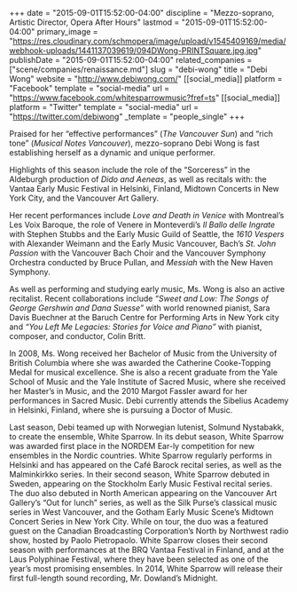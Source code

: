 +++
date = "2015-09-01T15:52:00-04:00"
discipline = "Mezzo-soprano, Artistic Director, Opera After Hours"
lastmod = "2015-09-01T15:52:00-04:00"
primary_image = "https://res.cloudinary.com/schmopera/image/upload/v1545409169/media/webhook-uploads/1441137039619/094DWong-PRINTSquare.jpg.jpg"
publishDate = "2015-09-01T15:52:00-04:00"
related_companies = ["scene/companies/renaissance.md"]
slug = "debi-wong"
title = "Debi Wong"
website = "http://www.debiwong.com/"
[[social_media]]
platform = "Facebook"
template = "social-media"
url = "https://www.facebook.com/whitesparrowmusic?fref=ts"
[[social_media]]
platform = "Twitter"
template = "social-media"
url = "https://twitter.com/debiwong"
_template = "people_single"
+++

Praised for her “effective performances” (*The Vancouver Sun*) and “rich tone” (*Musical Notes Vancouver*), mezzo-soprano Debi Wong is fast establishing herself as a dynamic and unique performer.

Highlights of this season include the role of the “Sorceress” in the Aldeburgh production of *Dido and Aeneas*, as well as recitals with: the Vantaa Early Music Festival in Helsinki, Finland, Midtown Concerts in New York City, and the Vancouver Art Gallery.

Her recent performances include *Love and Death in Venice* with Montreal’s Les Voix Baroque, the role of Venere in Monteverdi’s *Il Ballo delle Ingrate* with Stephen Stubbs and the Early Music Guild of Seattle, the *1610 Vespers* with Alexander Weimann and the Early Music Vancouver, Bach’s *St. John Passion* with the Vancouver Bach Choir and the Vancouver Symphony Orchestra conducted by Bruce Pullan, and *Messiah* with the New Haven Symphony.

As well as performing and studying early music, Ms. Wong is also an active recitalist. Recent collaborations include *“Sweet and Low: The Songs of George Gershwin and Dana Suesse”* with world renowned pianist, Sara Davis Buechner at the Baruch Centre for Performing Arts in New York city and *“You Left Me Legacies: Stories for Voice and Piano”* with pianist, composer, and conductor, Colin Britt.

In 2008, Ms. Wong received her Bachelor of Music from the University of British Columbia where she was awarded the Catherine Cooke-Topping Medal for musical excellence.  She is also a recent graduate from the Yale School of Music and the Yale Institute of Sacred Music, where she received her Master’s in Music, and the 2010 Margot Fassler award for her performances in Sacred Music. Debi currently attends the Sibelius Academy in Helsinki, Finland, where she is pursuing a Doctor of Music.

Last season, Debi teamed up with Norwegian lutenist, Solmund Nystabakk, to create the ensemble, White Sparrow. In its debut season, White Sparrow was awarded first place in the NORDEM Ear-ly competition for new ensembles in the Nordic countries. White Sparrow regularly performs in Helsinki and has appeared on the Café Barock recital series, as well as the Malminkirkko series.  In their second season, White Sparrow debuted in Sweden, appearing on the Stockholm Early Music Festival recital series.  The duo also debuted in North American appearing on the Vancouver Art Gallery’s “Out for lunch” series, as well as the Silk Purse’s classical music series in West Vancouver, and the Gotham Early Music Scene’s Midtown Concert Series in New York City.  While on tour, the duo was a featured guest on the Canadian Broadcasting Corporation’s North by Northwest radio show, hosted by Paolo Pietropaolo.  White Sparrow closes their second season with performances at the BRQ Vantaa Festival in Finland, and at the Laus Polyphinae Festival, where they have been selected as one of the year’s most promising ensembles.  In 2014, White Sparrow will release their first full-length sound recording, Mr. Dowland’s Midnight.

